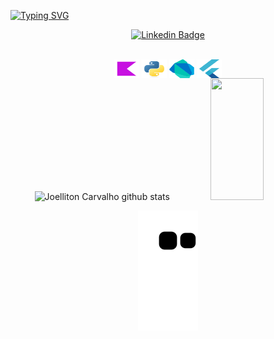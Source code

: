[![Typing SVG](https://readme-typing-svg.herokuapp.com/?color=00bfbf&size=35&center=true&vCenter=true&width=1000&lines=Olá!+Sou+o+Joelliton+Carvalho;Seja+Bem+Vindo!+:%29)](https://git.io/typing-svg)

<div align="center">
  
[![Linkedin Badge](https://img.shields.io/badge/-Joelliton%20Carvalho-6633cc?style=flat-square&logo=Linkedin&logoColor=white&link=https://www.linkedin.com/in/joelliton-carvalho-5bb59633/)](https://www.linkedin.com/in/joelliton-carvalho-5bb59633/) 
  
</div>

<div align="center"> 
<div style="display: inline_block"><br>
  <img align="center" alt="Joelliton-Kotlin" height="30" width="40" src="https://raw.githubusercontent.com/devicons/devicon/master/icons/kotlin/kotlin-plain.svg">
  <img align="center" alt="Joelliton-Python" height="30" width="40" src="https://raw.githubusercontent.com/devicons/devicon/master/icons/python/python-original.svg">
  <img align="center" alt="Joelliton-Dart" height="30" width="40" src="https://raw.githubusercontent.com/devicons/devicon/master/icons/dart/dart-original.svg">
  <img align="center" alt="Joelliton-Flutter" height="30" width="40" src="https://raw.githubusercontent.com/devicons/devicon/master/icons/flutter/flutter-original.svg">
 
  
</div>

<div align="center">  
  <img width="49%" height="195px" src="https://github-readme-stats.vercel.app/api?username=JoellitonCarvalho&show_icons=true&count_private=true&hide_border=true&title_color=00bfbf&icon_color=00bfbf&text_color=c9d1d9&bg_color=0d1117" alt="Joelliton Carvalho github stats" /> 
  <img width="41%" height="195px" src="https://github-readme-stats.vercel.app/api/top-langs/?username=JoellitonCarvalho&layout=compact&hide_border=true&title_color=00bfbf&text_color=00bfbf&bg_color=0d1117" />

</div>

   ![Snake animation](https://github.com/rafaballerini/rafaballerini/blob/output/github-contribution-grid-snake.svg)
</div>

